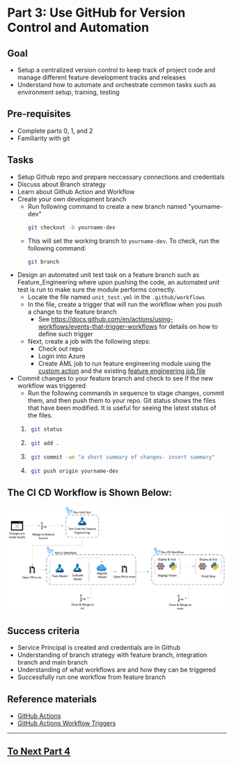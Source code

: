 
# Part 3: Use GitHub for Version Control and Automation

## Goal 
- Setup a centralized version control to keep track of project code and manage different feature development tracks and releases
- Understand how to automate and orchestrate common tasks such as environment setup, training, testing 

## Pre-requisites
- Complete parts 0, 1, and 2
- Familiarity with git

## Tasks
- Setup Github repo and prepare neccessary connections and credentials 
- Discuss about Branch strategy
- Learn about Github Action and Workflow
- Create your own development branch 
    - Run following command to create a new branch named "yourname-dev"
        ```bash
        git checkout -b yourname-dev
        ```
    - This will set the working branch to ```yourname-dev```. To check, run the following command:
         ```bash
        git branch
        ```
- Design an automated unit test task on a feature branch such as Feature_Engineering where upon pushing the code, an automated unit test is run to make sure the module performs correctly.
    - Locate the file named ```unit_test.yml``` in the ```.github/workflows```
    - In the file, create a trigger that will run the workflow when you push a change to the feature branch
        - See https://docs.github.com/en/actions/using-workflows/events-that-trigger-workflows for details on how to define such trigger
    - Next, create a job with the following steps:
         - Check out repo
         - Login into Azure
         - Create AML job to run feature engineering module using the [custom action](.github/actions/aml-job-create/action.yaml) and the existing [feature engineering job file](src/workshop/core/data_engineering_feature_engineering.yml)
- Commit changes to your feature branch and check to see if the new workflow was triggered
    - Run the following commands in sequence to stage changes, commit them, and then push them to your repo. Git status shows the files that have been modified. It is useful for seeing the latest status of the files.
    1. ```bash 
        git status
    2. ```bash 
        git add .
    3. ```bash
        git commit -am "a short summary of changes- insert summary"
    4. ```bash
        git push origin yourname-dev

## The CI CD Workflow is Shown Below:
![pipeline](images/part3cicd.png)

## Success criteria
- Service Principal is created and credentials are in Github
- Understanding of branch strategy with feature branch, integration branch and main branch
- Understanding of what workflows are and how they can be triggered
- Successfully run one workflow from feature branch 

## Reference materials
- [GitHub Actions](https://github.com/features/actions)
- [GitHub Actions Workflow Triggers](https://docs.github.com/en/actions/using-workflows/events-that-trigger-workflows)

---

## [To Next Part 4](part_4.md)

